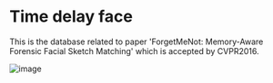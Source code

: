 # Time delay face

This is the database related to paper 'ForgetMeNot: Memory-Aware Forensic Facial Sketch Matching' which is accepted by CVPR2016.

![image](http://sketchx.eecs.qmul.ac.uk/wp-content/uploads/sites/27/2016/04/cvpr3-768x623.jpg)
